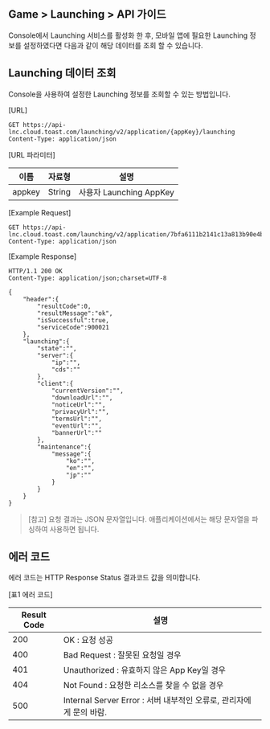 ## Game > Launching > API 가이드

Console에서 Launching 서비스를 활성화 한 후, 모바일 앱에 필요한 Launching 정보를 설정하였다면 다음과 같이 해당 데이터를 조회 할 수 있습니다.

## Launching 데이터 조회

Console을 사용하여 설정한 Launching 정보를 조회할 수 있는 방법입니다.

[URL]

```http
GET https://api-lnc.cloud.toast.com/launching/v2/application/{appKey}/launching
Content-Type: application/json
```

[URL 파라미터]

| 이름     | 자료형    | 설명                   |
| ------ | ------ | -------------------- |
| appkey | String | 사용자 Launching AppKey |

[Example Request]

```http
GET https://api-lnc.cloud.toast.com/launching/v2/application/7bfa6111b2141c13a813b90e4b314ac7308ea00dc2584611c089518f2da5cb6a/launching
Content-Type: application/json
```

[Example Response]

```http
HTTP/1.1 200 OK
Content-Type: application/json;charset=UTF-8

{
    "header":{
        "resultCode":0,
        "resultMessage":"ok",
        "isSuccessful":true,
        "serviceCode":900021
    },
    "launching":{
        "state":"",
        "server":{
            "ip":"",
            "cds":""
        },
        "client":{
            "currentVersion":"",
            "downloadUrl":"",
            "noticeUrl":"",
            "privacyUrl":"",
            "termsUrl":"",
            "eventUrl":"",
            "bannerUrl":""
        },
        "maintenance":{
            "message":{
                "ko":"",
                "en":"",
                "jp":""
            }
        }
    }
}
```

> [참고]
> 요청 결과는 JSON 문자열입니다. 애플리케이션에서는 해당 문자열을 파싱하여 사용하면 됩니다.

## 에러 코드

에러 코드는 HTTP Response Status 결과코드 값을 의미합니다.

[표1 에러 코드]

| Result Code | 설명                                                |
| ----------- | ------------------------------------------------- |
| 200         | OK : 요청 성공                                        |
| 400         | Bad Request : 잘못된 요청일 경우                          |
| 401         | Unauthorized : 유효하지 않은 App Key일 경우                |
| 404         | Not Found : 요청한 리소스를 찾을 수 없을 경우                   |
| 500         | Internal Server Error : 서버 내부적인 오류로, 관리자에게 문의 바람. |

